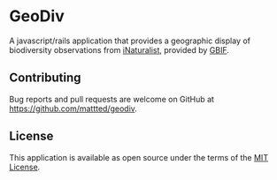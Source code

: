 # GeoDiv
A javascript/rails application that provides a geographic display of biodiversity observations from [iNaturalist](https://www.inaturalist.org), provided by [GBIF](https://www.gbif.org).

## Contributing

Bug reports and pull requests are welcome on GitHub at https://github.com/mattted/geodiv.

## License

This application is available as open source under the terms of the [MIT License](https://opensource.org/licenses/MIT).
